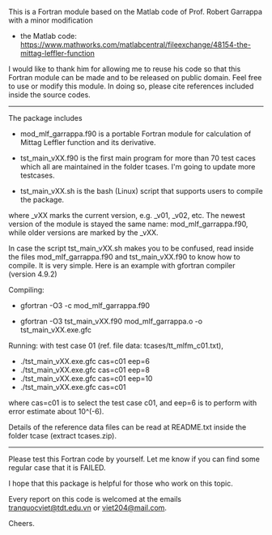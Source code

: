 This is a Fortran module based on the Matlab code of Prof. Robert Garrappa with a minor modification

+ the Matlab code: 
https://www.mathworks.com/matlabcentral/fileexchange/48154-the-mittag-leffler-function

I would like to thank him for allowing me to reuse his code so that this Fortran module can be made and to be released on public domain. Feel free to use or modify this module. In doing so, please cite references included inside the source codes.

--------------------------------

The package includes

+ mod_mlf_garrappa.f90 is a portable Fortran module for calculation of Mittag Leffler function and its derivative.

+ tst_main_vXX.f90 is the first main program for more than 70 test caces which all are maintained in the folder tcases. I'm going to update more testcases.

+ tst_main_vXX.sh is the bash (Linux) script that supports users to compile the package.

where _vXX marks the current version, e.g. _v01, _v02, etc. The newest version of the module is stayed the same name: mod_mlf_garrappa.f90, while older versions are marked by the _vXX.

In case the script tst_main_vXX.sh makes you to be confused, read inside the files mod_mlf_garrappa.f90 and tst_main_vXX.f90 to know how to compile. It is very simple. Here is an example with gfortran compiler (version 4.9.2)

Compiling:

+ gfortran -O3 -c mod_mlf_garrappa.f90

+ gfortran -O3 tst_main_vXX.f90 mod_mlf_garrappa.o -o tst_main_vXX.exe.gfc

Running: with test case 01 (ref. file data: tcases/tt_mlfm_c01.txt),

+ ./tst_main_vXX.exe.gfc cas=c01 eep=6
+ ./tst_main_vXX.exe.gfc cas=c01 eep=8
+ ./tst_main_vXX.exe.gfc cas=c01 eep=10
+ ./tst_main_vXX.exe.gfc cas=c01

where cas=c01 is to select the test case c01, and eep=6 is to perform with error estimate about 10^(-6). 

Details of the reference data files can be read at README.txt inside the folder tcase (extract tcases.zip).

--------------------------------

Please test this Fortran code by yourself. Let me know if you can find some regular case that it is FAILED. 

I hope that this package is helpful for those who work on this topic.

Every report on this code is welcomed at the emails tranquocviet@tdt.edu.vn or viet204@mail.com.

Cheers.

